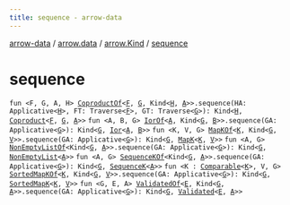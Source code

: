 ```yaml
---
title: sequence - arrow-data
---
```


[arrow-data](../../index.html) / [arrow.data](../index.html) / [arrow.Kind](index.html) / [sequence](./sequence.html)

# sequence

`fun <F, G, A, H> `[`CoproductOf`](../-coproduct-of.html)`<`[`F`](sequence.html#F)`, `[`G`](sequence.html#G)`, Kind<`[`H`](sequence.html#H)`, `[`A`](sequence.html#A)`>>.sequence(HA: Applicative<`[`H`](sequence.html#H)`>, FT: Traverse<`[`F`](sequence.html#F)`>, GT: Traverse<`[`G`](sequence.html#G)`>): Kind<`[`H`](sequence.html#H)`, `[`Coproduct`](../-coproduct/index.html)`<`[`F`](sequence.html#F)`, `[`G`](sequence.html#G)`, `[`A`](sequence.html#A)`>>`
`fun <A, B, G> `[`IorOf`](../-ior-of.html)`<`[`A`](sequence.html#A)`, Kind<`[`G`](sequence.html#G)`, `[`B`](sequence.html#B)`>>.sequence(GA: Applicative<`[`G`](sequence.html#G)`>): Kind<`[`G`](sequence.html#G)`, `[`Ior`](../-ior/index.html)`<`[`A`](sequence.html#A)`, `[`B`](sequence.html#B)`>>`
`fun <K, V, G> `[`MapKOf`](../-map-k-of.html)`<`[`K`](sequence.html#K)`, Kind<`[`G`](sequence.html#G)`, `[`V`](sequence.html#V)`>>.sequence(GA: Applicative<`[`G`](sequence.html#G)`>): Kind<`[`G`](sequence.html#G)`, `[`MapK`](../-map-k/index.html)`<`[`K`](sequence.html#K)`, `[`V`](sequence.html#V)`>>`
`fun <A, G> `[`NonEmptyListOf`](../-non-empty-list-of.html)`<Kind<`[`G`](sequence.html#G)`, `[`A`](sequence.html#A)`>>.sequence(GA: Applicative<`[`G`](sequence.html#G)`>): Kind<`[`G`](sequence.html#G)`, `[`NonEmptyList`](../-non-empty-list/index.html)`<`[`A`](sequence.html#A)`>>`
`fun <A, G> `[`SequenceKOf`](../-sequence-k-of.html)`<Kind<`[`G`](sequence.html#G)`, `[`A`](sequence.html#A)`>>.sequence(GA: Applicative<`[`G`](sequence.html#G)`>): Kind<`[`G`](sequence.html#G)`, `[`SequenceK`](../-sequence-k/index.html)`<`[`A`](sequence.html#A)`>>`
`fun <K : `[`Comparable`](https://kotlinlang.org/api/latest/jvm/stdlib/kotlin/-comparable/index.html)`<`[`K`](sequence.html#K)`>, V, G> `[`SortedMapKOf`](../-sorted-map-k-of.html)`<`[`K`](sequence.html#K)`, Kind<`[`G`](sequence.html#G)`, `[`V`](sequence.html#V)`>>.sequence(GA: Applicative<`[`G`](sequence.html#G)`>): Kind<`[`G`](sequence.html#G)`, `[`SortedMapK`](../-sorted-map-k/index.html)`<`[`K`](sequence.html#K)`, `[`V`](sequence.html#V)`>>`
`fun <G, E, A> `[`ValidatedOf`](../-validated-of.html)`<`[`E`](sequence.html#E)`, Kind<`[`G`](sequence.html#G)`, `[`A`](sequence.html#A)`>>.sequence(GA: Applicative<`[`G`](sequence.html#G)`>): Kind<`[`G`](sequence.html#G)`, `[`Validated`](../-validated/index.html)`<`[`E`](sequence.html#E)`, `[`A`](sequence.html#A)`>>`